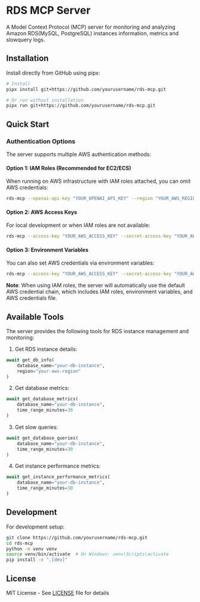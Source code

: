 # RDS MCP Server

A Model Context Protocol (MCP) server for monitoring and analyzing Amazon RDS(MySQL, PostgreSQL) instances information, metrics and slowquery logs.

## Installation

Install directly from GitHub using pipx:

```bash
# Install
pipx install git+https://github.com/yourusername/rds-mcp.git

# Or run without installation
pipx run git+https://github.com/yourusername/rds-mcp.git
```

## Quick Start

### Authentication Options

The server supports multiple AWS authentication methods:

#### Option 1: IAM Roles (Recommended for EC2/ECS)
When running on AWS infrastructure with IAM roles attached, you can omit AWS credentials:

```bash
rds-mcp --openai-api-key "YOUR_OPENAI_API_KEY" --region "YOUR_AWS_REGION"
```

#### Option 2: AWS Access Keys
For local development or when IAM roles are not available:

```bash
rds-mcp --access-key "YOUR_AWS_ACCESS_KEY" --secret-access-key "YOUR_AWS_SECRET_KEY" --region "YOUR_AWS_REGION" --openai-api-key "YOUR_OPENAI_API_KEY"
```

#### Option 3: Environment Variables
You can also set AWS credentials via environment variables:
```bash
rds-mcp --access-key "YOUR_AWS_ACCESS_KEY" --secret-access-key "YOUR_AWS_SECRET_KEY" --region "YOUR_AWS_REGION" --openai_api_key "YOUR_OPENAI_API_KEY"
```

**Note**: When using IAM roles, the server will automatically use the default AWS credential chain, which includes IAM roles, environment variables, and AWS credentials file.

## Available Tools

The server provides the following tools for RDS instance management and monitoring:

1. Get RDS instance details:
```python
await get_db_info(
    database_name="your-db-instance",
    region="your-aws-region"
)
```

2. Get database metrics:
```python
await get_database_metrics(
    database_name="your-db-instance",
    time_range_minutes=30
)
```

3. Get slow queries:
```python
await get_database_queries(
    database_name="your-db-instance",
    time_range_minutes=30
)
```

4. Get instance performance metrics:
```python
await get_instance_performance_metrics(
    database_name="your-db-instance",
    time_range_minutes=30
)
```

## Development

For development setup:
```bash
git clone https://github.com/yourusername/rds-mcp.git
cd rds-mcp
python -m venv venv
source venv/bin/activate  # On Windows: venv\Scripts\activate
pip install -e ".[dev]"
```

## License

MIT License - See [LICENSE](LICENSE) file for details 
